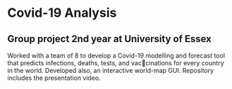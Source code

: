 # Covid-19 Analysis
## Group project 2nd year at University of Essex
Worked with a team of 8 to develop a Covid-19 modelling and forecast tool that predicts infections, deaths, tests, and vaccinations for every country in the world. Developed also, an interactive world-map GUI.
Repository includes the presentation video.
